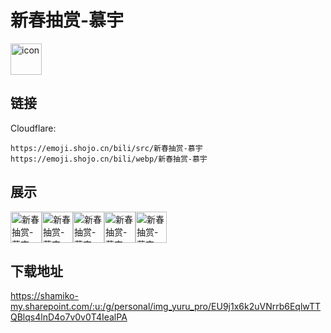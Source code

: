 # 新春抽赏-慕宇
<img src="https://emoji.shojo.cn/bili/src/新春抽赏-慕宇/icon.png" width="50" height="50" alt="icon">

## 链接
Cloudflare:
```
https://emoji.shojo.cn/bili/src/新春抽赏-慕宇
https://emoji.shojo.cn/bili/webp/新春抽赏-慕宇
```
## 展示
<img src="https://emoji.shojo.cn/bili/src/新春抽赏-慕宇/新春抽赏-慕宇-给您拜年了.png" width="50" height="50" alt="新春抽赏-慕宇-给您拜年了"><img src="https://emoji.shojo.cn/bili/src/新春抽赏-慕宇/新春抽赏-慕宇-恭喜发财.png" width="50" height="50" alt="新春抽赏-慕宇-恭喜发财"><img src="https://emoji.shojo.cn/bili/src/新春抽赏-慕宇/新春抽赏-慕宇-夸奖.png" width="50" height="50" alt="新春抽赏-慕宇-夸奖"><img src="https://emoji.shojo.cn/bili/src/新春抽赏-慕宇/新春抽赏-慕宇-难过.png" width="50" height="50" alt="新春抽赏-慕宇-难过"><img src="https://emoji.shojo.cn/bili/src/新春抽赏-慕宇/新春抽赏-慕宇-谢谢老板.png" width="50" height="50" alt="新春抽赏-慕宇-谢谢老板">

## 下载地址

https://shamiko-my.sharepoint.com/:u:/g/personal/img_yuru_pro/EU9j1x6k2uVNrrb6EqlwTTQBlqs4lnD4o7v0v0T4IealPA